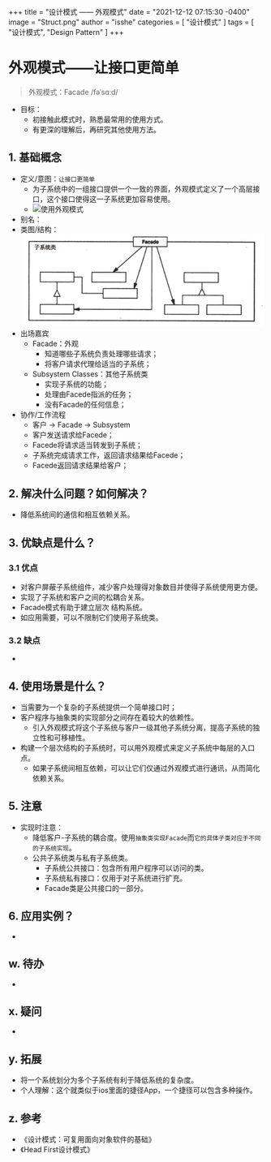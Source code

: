 +++
title = "设计模式 —— 外观模式"
date = "2021-12-12 07:15:30 -0400"
image = "Struct.png"
author = "isshe"
categories = [ "设计模式" ]
tags = [ "设计模式", "Design Pattern" ]
+++


# 外观模式——让接口更简单
> 外观模式：Facade /fəˈsɑːd/

* 目标：
    * 初接触此模式时，熟悉最常用的使用方式。
    * 有更深的理解后，再研究其他使用方法。

## 1. 基础概念
* 定义/意图：`让接口更简单`
    * 为子系统中的一组接口提供一个一致的界面，外观模式定义了一个高层接口，这个接口使得这一子系统更加容易使用。
    * ![使用外观模式](Facade.png)
* 别名：
* 类图/结构：
![类图](Struct.png)
* 出场嘉宾
    * Facade：外观
        * 知道哪些子系统负责处理哪些请求；
        * 将客户请求代理给适当的子系统；
    * Subsystem Classes：其他子系统类
        * 实现子系统的功能；
        * 处理由Facede指派的任务；
        * 没有Facade的任何信息；
* 协作/工作流程
    * 客户 -> Facade -> Subsystem
    * 客户发送请求给Facede；
    * Facede将请求适当转发到子系统；
    * 子系统完成请求工作，返回请求结果给Facede；
    * Facede返回请求结果给客户；


## 2. 解决什么问题？如何解决？
* 降低系统间的通信和相互依赖关系。


## 3. 优缺点是什么？
### 3.1 优点
* 对客户屏蔽子系统组件，减少客户处理得对象数目并使得子系统使用更方便。
* 实现了子系统和客户之间的松耦合关系。
* Facade模式有助于建立层次 结构系统。
* 如应用需要，可以不限制它们使用子系统类。


### 3.2 缺点
* 


## 4. 使用场景是什么？
* 当需要为一个复杂的子系统提供一个简单接口时；
* 客户程序与抽象类的实现部分之间存在着较大的依赖性。
    * 引入外观模式将这个子系统与客户一级其他子系统分离，提高子系统的独立性和可移植性。
* 构建一个层次结构的子系统时，可以用外观模式来定义子系统中每层的入口点。
    * 如果子系统间相互依赖，可以让它们仅通过外观模式进行通讯，从而简化依赖关系。


## 5. 注意
* 实现时注意：
    * 降低客户-子系统的耦合度。使用`抽象类实现Facade`而`它的具体子类对应于不同的子系统实现`。
    * 公共子系统类与私有子系统类。
        * 子系统公共接口：包含所有用户程序可以访问的类。
        * 子系统私有接口：仅用于对子系统进行扩充。
        * Facade类是公共接口的一部分。

## 6. 应用实例？
* 

## w. 待办
* 

## x. 疑问
* 

## y. 拓展
* 将一个系统划分为多个子系统有利于降低系统的复杂度。
* 个人理解：这个就类似于ios里面的捷径App，一个捷径可以包含多种操作。
## z. 参考
* 《设计模式：可复用面向对象软件的基础》
* 《Head First设计模式》

